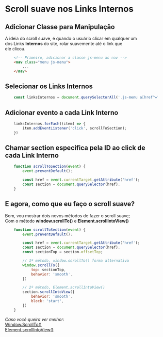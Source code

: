 # Scroll suave nos Links Internos

## Adicionar Classe para Manipulação

A ideia do scroll suave, é quando o usuário clicar em qualquer um <br>
dos Links **Internos** do site, rolar suavemente até o link que <br>
ele clicou.

```html
    <!-- Primeiro, adicionar a classe js-menu ao nav -->
    <nav class="menu js-menu">
        ...
    </nav>
```

## Selecionar os Links Internos

```js
    const linksInternos = document.querySelectorAll('.js-menu a[href^="#"]');
```

## Adicionar evento a cada Link Interno

```js
    linksInternos.forEach((item) => {
        item.addEventListener('click', scrollToSection);
    })
```

## Chamar section especifica pela ID ao click de cada Link Interno

```js
    function scrollToSection(event) {
        event.preventDefault();

        const href = event.currentTarget.getAttribute('href');
        const section = document.querySelector(href);
    }
```

## E agora, como que eu faço o scroll suave?

Bom, vou mostrar dois novos métodos de fazer o scroll suave; <br>
Com o método **window.scrollTo()** e **Element.scrollIntoView()**

```js
    function scrollToSection(event) {
        event.preventDefault();

        const href = event.currentTarget.getAttribute('href');
        const section = document.querySelector(href);
        const sectionTop = section.offsetTop;

        // 1º método, window.scrollTo() forma alternativa
        window.scrollTo({
            top: sectionTop,
            behavior: 'smooth',
        })

        // 2º método, Element.scrollIntoView()
        section.scrollIntoView({
            behavior: 'smooth',
            block: 'start',
        })
    }
```

*Caso você queira ver melhor:* <br>
[Window.ScrollTo()](https://developer.mozilla.org/pt-BR/docs/Web/API/Window/scrollTo) <br>
[Element.scrollIntoView()](https://developer.mozilla.org/pt-BR/docs/Web/API/Element/scrollIntoView)